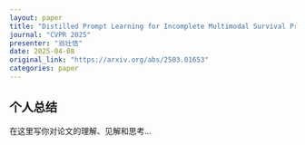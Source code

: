 ```yaml
---
layout: paper
title: "Distilled Prompt Learning for Incomplete Multimodal Survival Prediction"
journal: "CVPR 2025"
presenter: "翁壮佶"
date: 2025-04-08
original_link: "https://arxiv.org/abs/2503.01653"
categories: paper
---
```



## 个人总结

在这里写你对论文的理解、见解和思考...

